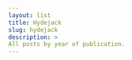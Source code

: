```yaml
---
layout: list
title: Hydejack
slug: hydejack
description: >
All posts by year of publication.
---
```

